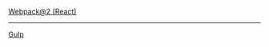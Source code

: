 [Webpack@2 (React)](#https://github.com/acilsd/boilerplates/tree/master/react-starter)

---

[Gulp](#https://github.com/acilsd/boilerplates/tree/master/gulp-starter-layout)
